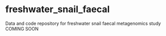 # freshwater_snail_faecal
Data and code repository for freshwater snail faecal metagenomics study
COMING SOON
